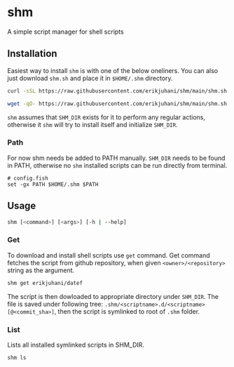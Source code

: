 # shm

A simple script manager for shell scripts

## Installation

Easiest way to install `shm` is with one of the below oneliners. You can also
just download `shm.sh` and place it in `$HOME/.shm` directory.

```sh
curl -sSL https://raw.githubusercontent.com/erikjuhani/shm/main/shm.sh | sh
```

```sh
wget -qO- https://raw.githubusercontent.com/erikjuhani/shm/main/shm.sh | sh
```

`shm` assumes that `SHM_DIR` exists for it to perform any regular actions,
otherwise it `shm` will try to install itself and initialize `SHM_DIR`.

### Path

For now shm needs be added to PATH manually. `SHM_DIR` needs to be found in
PATH, otherwise no `shm` installed scripts can be run directly from terminal.

```fish
# config.fish
set -gx PATH $HOME/.shm $PATH
```

## Usage

```sh
shm [<command>] [<args>] [-h | --help]
```

### Get

To download and install shell scripts use `get` command. Get command fetches
the script from github repository, when given `<owner>/<repository>` string as
the argument.

```sh
shm get erikjuhani/datef
```

The script is then dowloaded to appropriate directory under `SHM_DIR`. The file
is saved under following tree: `.shm/<scriptname>.d/<scriptname>[@<commit_sha>]`,
then the script is symlinked to root of `.shm` folder.

### List

Lists all installed symlinked scripts in SHM_DIR.

```sh
shm ls
```
